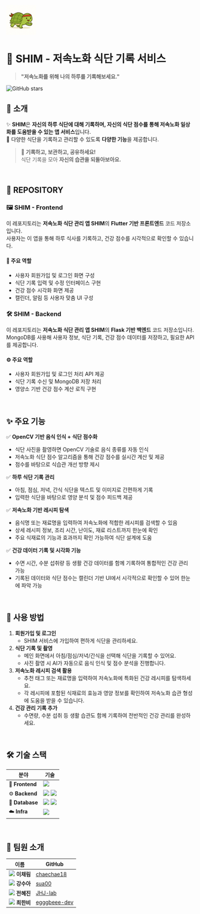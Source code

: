 <img src="https://raw.githubusercontent.com/shim-dev/.github/main/turtle.png" width="80">


# 🏡 SHIM - 저속노화 식단 기록 서비스

> **"저속노화를 위해 나의 하루를 기록해보세요."**

![GitHub stars](https://img.shields.io/github/stars/shim-dev?style=social) 

## 🌟 소개  
✨ **SHIM**은 **자신의 하루 식단에 대해 기록하며, 자신의 식단 점수를 통해 저속노화 일상화를 도움받을 수 있는 앱 서비스**입니다.  
💌 다양한 식단을 기록하고 관리할 수 있도록 **다양한 기능**을 제공합니다.  

> **📝 기록하고, 보관하고, 공유하세요!**  
> 식단 기록을 모아 **자신의 습관을 되돌아보아요.**  

<br />

## 📂 REPOSITORY

### 🖼️ SHIM - Frontend

이 레포지토리는 **저속노화 식단 관리 앱 SHIM**의 **Flutter 기반 프론트엔드** 코드 저장소입니다.  
사용자는 이 앱을 통해 하루 식사를 기록하고, 건강 점수를 시각적으로 확인할 수 있습니다.

#### 📱 주요 역할
- 사용자 회원가입 및 로그인 화면 구성
- 식단 기록 입력 및 수정 인터페이스 구현
- 건강 점수 시각화 화면 제공
- 캘린더, 알림 등 사용자 맞춤 UI 구성


### 🛠️ SHIM - Backend

이 레포지토리는 **저속노화 식단 관리 앱 SHIM**의 **Flask 기반 백엔드** 코드 저장소입니다.  
MongoDB를 사용해 사용자 정보, 식단 기록, 건강 점수 데이터를 저장하고, 필요한 API를 제공합니다.

#### ⚙️ 주요 역할
- 사용자 회원가입 및 로그인 처리 API 제공
- 식단 기록 수신 및 MongoDB 저장 처리
- 영양소 기반 건강 점수 계산 로직 구현


<br />

## ✨ 주요 기능
✅ **OpenCV 기반 음식 인식 + 식단 점수화**
- 식단 사진을 촬영하면 OpenCV 기술로 음식 종류를 자동 인식
- 저속노화 식단 점수 알고리즘을 통해 건강 점수를 실시간 계산 및 제공
- 점수를 바탕으로 식습관 개선 방향 제시

✅ **하루 식단 기록 관리**
- 아침, 점심, 저녁, 간식 식단을 텍스트 및 이미지로 간편하게 기록
- 입력한 식단을 바탕으로 영양 분석 및 점수 피드백 제공

✅ **저속노화 기반 레시피 탐색**
- 음식명 또는 재료명을 입력하여 저속노화에 적합한 레시피를 검색할 수 있음
- 상세 레시피 정보, 조리 시간, 난이도, 재료 리스트까지 한눈에 확인
- 주요 식재료의 기능과 효과까지 확인 가능하여 식단 설계에 도움

✅ **건강 데이터 기록 및 시각화 기능**
- 수면 시간, 수분 섭취량 등 생활 건강 데이터를 함께 기록하여 통합적인 건강 관리 가능
- 기록된 데이터와 식단 점수는 캘린더 기반 UI에서 시각적으로 확인할 수 있어 한눈에 파악 가능


<br />

## 🚀 사용 방법
1. **회원가입 및 로그인**
    - SHIM 서비스에 가입하여 편하게 식단을 관리하세요.
2. **식단 기록 및 촬영**
    - 메인 화면에서 아침/점심/저녁/간식을 선택해 식단을 기록할 수 있어요.
    - 사진 촬영 시 AI가 자동으로 음식 인식 및 점수 분석을 진행합니다.
3. **저속노화 레시피 검색 활용**
    - 추천 태그 또는 재료명을 입력하여 저속노화에 특화된 건강 레시피를 탐색하세요.
    - 각 레시피에 포함된 식재료의 효능과 영양 정보를 확인하여 저속노화 습관 형성에 도움을 받을 수 있습니다.
4. **건강 관리 기록 추가**
    - 수면량, 수분 섭취 등 생활 습관도 함께 기록하여 전반적인 건강 관리를 완성하세요.


<br />

## 🛠️ 기술 스택 

| 분야          | 기술 |
|--------------|------|
| 📱 **Frontend** | <img src="https://img.shields.io/badge/flutter-02569B?style=for-the-badge&logo=flutter&logoColor=white"> |
| ⚙️ **Backend** | <img src="https://img.shields.io/badge/OpenCV-5C3EE8?style=for-the-badge&logo=opencv&logoColor=white"> <img src="https://img.shields.io/badge/Python-3776AB?style=for-the-badge&logo=python&logoColor=white"> |
| 💾 **Database** | <img src="https://img.shields.io/badge/MongoDB-47A248?style=for-the-badge&logo=mongodb&logoColor=white"> <img src="https://img.shields.io/badge/Firebase%20Storage-FFCA28?style=for-the-badge&logo=firebase&logoColor=white">|
| ☁️ **Infra** | <img src="https://img.shields.io/badge/AWS-232F3E?style=for-the-badge&logo=amazonaws&logoColor=white"> |


<br />

## 👥 팀원 소개
| 이름 | GitHub |
|------|--------|
| <img src="https://github.com/chaechae18.png" width="20"> **이채림** |[chaechae18](https://github.com/chaechae18) |
| <img src="https://github.com/sua00.png" width="20"> **강수아** |[sua00](https://github.com/sua00) |
| <img src="https://github.com/JHJ-lab.png" width="20"> **전혜진** |[JHJ-lab](https://github.com/JHJ-lab) |
| <img src="https://github.com/egggbeee-dev.png" width="20"> **최한비** |[egggbeee-dev](https://github.com/egggbeee-dev) |


